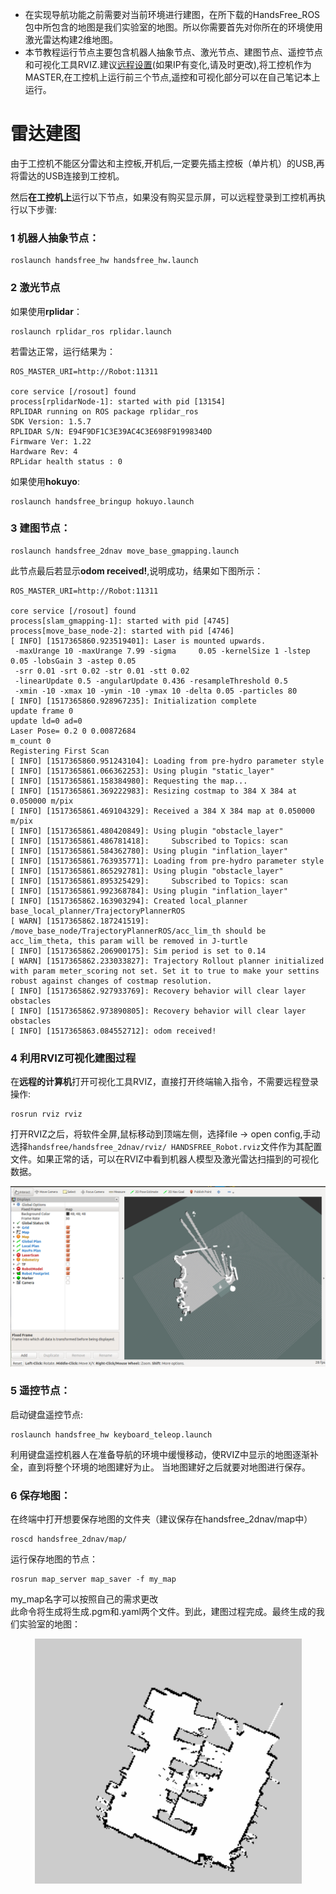 * 在实现导航功能之前需要对当前环境进行建图，在所下载的HandsFree_ROS包中所包含的地图是我们实验室的地图。所以你需要首先对你所在的环境使用激光雷达构建2维地图。
* 本节教程运行节点主要包含机器人抽象节点、激光节点、建图节点、遥控节点和可视化工具RVIZ.建议[远程设置](/docs/Tutorial/1.2-First-Experiment.html#3-远程设置)(如果IP有变化,请及时更改),将工控机作为MASTER,在工控机上运行前三个节点,遥控和可视化部分可以在自己笔记本上运行。

# 雷达建图 #
由于工控机不能区分雷达和主控板,开机后,一定要先插主控板（单片机）的USB,再将雷达的USB连接到工控机。

然后**在工控机上**运行以下节点，如果没有购买显示屏，可以远程登录到工控机再执行以下步骤:

### 1 机器人抽象节点：

```
roslaunch handsfree_hw handsfree_hw.launch
```

### 2 激光节点  
如果使用**rplidar**：

```
roslaunch rplidar_ros rplidar.launch
```

若雷达正常，运行结果为：

```
ROS_MASTER_URI=http://Robot:11311

core service [/rosout] found
process[rplidarNode-1]: started with pid [13154]
RPLIDAR running on ROS package rplidar_ros
SDK Version: 1.5.7
RPLIDAR S/N: E94F9DF1C3E39AC4C3E698F91998340D
Firmware Ver: 1.22
Hardware Rev: 4
RPLidar health status : 0
```

如果使用**hokuyo**: 

```
roslaunch handsfree_bringup hokuyo.launch
```

### 3 建图节点：

```
roslaunch handsfree_2dnav move_base_gmapping.launch
```

此节点最后若显示**odom received!**,说明成功，结果如下图所示：

```
ROS_MASTER_URI=http://Robot:11311

core service [/rosout] found
process[slam_gmapping-1]: started with pid [4745]
process[move_base_node-2]: started with pid [4746]
[ INFO] [1517365860.923519401]: Laser is mounted upwards.
 -maxUrange 10 -maxUrange 7.99 -sigma     0.05 -kernelSize 1 -lstep 0.05 -lobsGain 3 -astep 0.05
 -srr 0.01 -srt 0.02 -str 0.01 -stt 0.02
 -linearUpdate 0.5 -angularUpdate 0.436 -resampleThreshold 0.5
 -xmin -10 -xmax 10 -ymin -10 -ymax 10 -delta 0.05 -particles 80
[ INFO] [1517365860.928967235]: Initialization complete
update frame 0
update ld=0 ad=0
Laser Pose= 0.2 0 0.00872684
m_count 0
Registering First Scan
[ INFO] [1517365860.951243104]: Loading from pre-hydro parameter style
[ INFO] [1517365861.066362253]: Using plugin "static_layer"
[ INFO] [1517365861.158384980]: Requesting the map...
[ INFO] [1517365861.369222983]: Resizing costmap to 384 X 384 at 0.050000 m/pix
[ INFO] [1517365861.469104329]: Received a 384 X 384 map at 0.050000 m/pix
[ INFO] [1517365861.480420849]: Using plugin "obstacle_layer"
[ INFO] [1517365861.486781418]:     Subscribed to Topics: scan
[ INFO] [1517365861.584362780]: Using plugin "inflation_layer"
[ INFO] [1517365861.763935771]: Loading from pre-hydro parameter style
[ INFO] [1517365861.865292781]: Using plugin "obstacle_layer"
[ INFO] [1517365861.895325429]:     Subscribed to Topics: scan
[ INFO] [1517365861.992368784]: Using plugin "inflation_layer"
[ INFO] [1517365862.163903294]: Created local_planner base_local_planner/TrajectoryPlannerROS
[ WARN] [1517365862.187241519]: /move_base_node/TrajectoryPlannerROS/acc_lim_th should be acc_lim_theta, this param will be removed in J-turtle
[ INFO] [1517365862.206900175]: Sim period is set to 0.14
[ WARN] [1517365862.233033827]: Trajectory Rollout planner initialized with param meter_scoring not set. Set it to true to make your settins robust against changes of costmap resolution.
[ INFO] [1517365862.927933769]: Recovery behavior will clear layer obstacles
[ INFO] [1517365862.973890805]: Recovery behavior will clear layer obstacles
[ INFO] [1517365863.084552712]: odom received!
```

### 4 利用RVIZ可视化建图过程
在**远程的计算机**打开可视化工具RVIZ，直接打开终端输入指令，不需要远程登录操作:

```
rosrun rviz rviz
```

打开RVIZ之后，将软件全屏,鼠标移动到顶端左侧，选择file -> open config,手动选择`handsfree/handsfree_2dnav/rviz/ HANDSFREE_Robot.rviz`文件作为其配置文件。如果正常的话，可以在RVIZ中看到机器人模型及激光雷达扫描到的可视化数据。

![picture](https://github.com/doctorsrn/git_test/blob/master/HandsFree_ROS/7/7.2/2_rviz_display.png?raw=true)

### 5 遥控节点：
启动键盘遥控节点:

```
roslaunch handsfree_hw keyboard_teleop.launch
```

利用键盘遥控机器人在准备导航的环境中缓慢移动，使RVIZ中显示的地图逐渐补全，直到将整个环境的地图建好为止。
当地图建好之后就要对地图进行保存。

### 6 保存地图：
在终端中打开想要保存地图的文件夹（建议保存在handsfree_2dnav/map中）
```
roscd handsfree_2dnav/map/
```

运行保存地图的节点：
```
rosrun map_server map_saver -f my_map
```

my_map名字可以按照自己的需求更改  
此命令将生成将生成.pgm和.yaml两个文件。到此，建图过程完成。最终生成的我们实验室的地图：

<div align=center><img src="/images/Tutorial/7/7.2/2_map_203.png"/></div>


